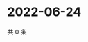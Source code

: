 # 2022-06-24

共 0 条

<!-- BEGIN WEIBO -->
<!-- 最后更新时间 Fri Jun 24 2022 04:16:46 GMT+0800 (China Standard Time) -->

<!-- END WEIBO -->
